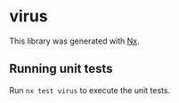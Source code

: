 # virus

This library was generated with [Nx](https://nx.dev).

## Running unit tests

Run `nx test virus` to execute the unit tests.
